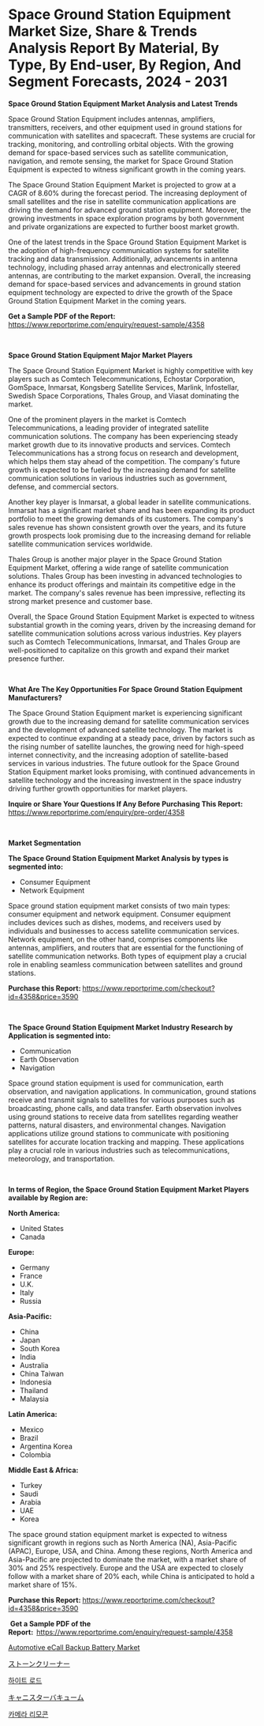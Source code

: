 <p><h1>Space Ground Station Equipment Market Size, Share & Trends Analysis Report By Material, By Type, By End-user, By Region, And Segment Forecasts, 2024 - 2031</h1></p><p><strong>Space Ground Station Equipment Market Analysis and Latest Trends</strong></p>
<p><p>Space Ground Station Equipment includes antennas, amplifiers, transmitters, receivers, and other equipment used in ground stations for communication with satellites and spacecraft. These systems are crucial for tracking, monitoring, and controlling orbital objects. With the growing demand for space-based services such as satellite communication, navigation, and remote sensing, the market for Space Ground Station Equipment is expected to witness significant growth in the coming years.</p><p>The Space Ground Station Equipment Market is projected to grow at a CAGR of 8.60% during the forecast period. The increasing deployment of small satellites and the rise in satellite communication applications are driving the demand for advanced ground station equipment. Moreover, the growing investments in space exploration programs by both government and private organizations are expected to further boost market growth.</p><p>One of the latest trends in the Space Ground Station Equipment Market is the adoption of high-frequency communication systems for satellite tracking and data transmission. Additionally, advancements in antenna technology, including phased array antennas and electronically steered antennas, are contributing to the market expansion. Overall, the increasing demand for space-based services and advancements in ground station equipment technology are expected to drive the growth of the Space Ground Station Equipment Market in the coming years.</p></p>
<p><strong>Get a Sample PDF of the Report:&nbsp;</strong> <a href="https://www.reportprime.com/enquiry/request-sample/4358">https://www.reportprime.com/enquiry/request-sample/4358</a></p>
<p>&nbsp;</p>
<p><strong>Space Ground Station Equipment Major Market Players</strong></p>
<p><p>The Space Ground Station Equipment Market is highly competitive with key players such as Comtech Telecommunications, Echostar Corporation, GomSpace, Inmarsat, Kongsberg Satellite Services, Marlink, Infostellar, Swedish Space Corporations, Thales Group, and Viasat dominating the market.</p><p>One of the prominent players in the market is Comtech Telecommunications, a leading provider of integrated satellite communication solutions. The company has been experiencing steady market growth due to its innovative products and services. Comtech Telecommunications has a strong focus on research and development, which helps them stay ahead of the competition. The company's future growth is expected to be fueled by the increasing demand for satellite communication solutions in various industries such as government, defense, and commercial sectors.</p><p>Another key player is Inmarsat, a global leader in satellite communications. Inmarsat has a significant market share and has been expanding its product portfolio to meet the growing demands of its customers. The company's sales revenue has shown consistent growth over the years, and its future growth prospects look promising due to the increasing demand for reliable satellite communication services worldwide.</p><p>Thales Group is another major player in the Space Ground Station Equipment Market, offering a wide range of satellite communication solutions. Thales Group has been investing in advanced technologies to enhance its product offerings and maintain its competitive edge in the market. The company's sales revenue has been impressive, reflecting its strong market presence and customer base.</p><p>Overall, the Space Ground Station Equipment Market is expected to witness substantial growth in the coming years, driven by the increasing demand for satellite communication solutions across various industries. Key players such as Comtech Telecommunications, Inmarsat, and Thales Group are well-positioned to capitalize on this growth and expand their market presence further.</p></p>
<p>&nbsp;</p>
<p><strong>What Are The Key Opportunities For Space Ground Station Equipment Manufacturers?</strong></p>
<p><p>The Space Ground Station Equipment market is experiencing significant growth due to the increasing demand for satellite communication services and the development of advanced satellite technology. The market is expected to continue expanding at a steady pace, driven by factors such as the rising number of satellite launches, the growing need for high-speed internet connectivity, and the increasing adoption of satellite-based services in various industries. The future outlook for the Space Ground Station Equipment market looks promising, with continued advancements in satellite technology and the increasing investment in the space industry driving further growth opportunities for market players.</p></p>
<p><strong>Inquire or Share Your Questions If Any Before Purchasing This Report:</strong> <a href="https://www.reportprime.com/enquiry/pre-order/4358">https://www.reportprime.com/enquiry/pre-order/4358</a></p>
<p>&nbsp;</p>
<p><strong>Market Segmentation</strong></p>
<p><strong>The Space Ground Station Equipment Market Analysis by types is segmented into:</strong></p>
<p><ul><li>Consumer Equipment</li><li>Network Equipment</li></ul></p>
<p><p>Space ground station equipment market consists of two main types: consumer equipment and network equipment. Consumer equipment includes devices such as dishes, modems, and receivers used by individuals and businesses to access satellite communication services. Network equipment, on the other hand, comprises components like antennas, amplifiers, and routers that are essential for the functioning of satellite communication networks. Both types of equipment play a crucial role in enabling seamless communication between satellites and ground stations.</p></p>
<p><strong>Purchase this Report:&nbsp;</strong><a href="https://www.reportprime.com/checkout?id=4358&price=3590">https://www.reportprime.com/checkout?id=4358&price=3590</a></p>
<p>&nbsp;</p>
<p><strong>The Space Ground Station Equipment Market Industry Research by Application is segmented into:</strong></p>
<p><ul><li>Communication</li><li>Earth Observation</li><li>Navigation</li></ul></p>
<p><p>Space ground station equipment is used for communication, earth observation, and navigation applications. In communication, ground stations receive and transmit signals to satellites for various purposes such as broadcasting, phone calls, and data transfer. Earth observation involves using ground stations to receive data from satellites regarding weather patterns, natural disasters, and environmental changes. Navigation applications utilize ground stations to communicate with positioning satellites for accurate location tracking and mapping. These applications play a crucial role in various industries such as telecommunications, meteorology, and transportation.</p></p>
<p>&nbsp;</p>
<p><strong>In terms of Region, the Space Ground Station Equipment Market Players available by Region are:</strong></p>
<p>
    <p> <strong> North America: </strong>
        <ul>
            <li>United States</li>
            <li>Canada</li>
        </ul>
        </p> 
    <p> <strong> Europe: </strong>
        <ul>
            <li>Germany</li>
            <li>France</li>
            <li>U.K.</li>
            <li>Italy</li>
            <li>Russia</li>
        </ul>
        </p> 
    <p> <strong> Asia-Pacific: </strong>
        <ul>
            <li>China</li>
            <li>Japan</li>
            <li>South Korea</li>
            <li>India</li>
            <li>Australia</li>
            <li>China Taiwan</li>
            <li>Indonesia</li>
            <li>Thailand</li>
            <li>Malaysia</li>
        </ul>
        </p> 
    <p> <strong> Latin America: </strong>
        <ul>
            <li>Mexico</li>
            <li>Brazil</li>
            <li>Argentina Korea</li>
            <li>Colombia</li>
        </ul>
        </p> 
    <p> <strong> Middle East & Africa: </strong>
        <ul>
            <li>Turkey</li>
            <li>Saudi</li>
            <li>Arabia</li>
            <li>UAE</li>
            <li>Korea</li>
        </ul>
    </p>
    </p>
<p><p>The space ground station equipment market is expected to witness significant growth in regions such as North America (NA), Asia-Pacific (APAC), Europe, USA, and China. Among these regions, North America and Asia-Pacific are projected to dominate the market, with a market share of 30% and 25% respectively. Europe and the USA are expected to closely follow with a market share of 20% each, while China is anticipated to hold a market share of 15%.</p></p>
<p><strong>Purchase this Report: </strong><a href="https://www.reportprime.com/checkout?id=4358&price=3590">https://www.reportprime.com/checkout?id=4358&price=3590</a></p>
<p>&nbsp;<strong>Get a Sample PDF of the Report:&nbsp;&nbsp;</strong><a href="https://www.reportprime.com/enquiry/request-sample/4358">https://www.reportprime.com/enquiry/request-sample/4358</a></p>
<p><strong></strong></p>
<p><p><a href="https://issuu.com/reportprime-2/docs/automotive-ecall-backup-battery-market-size-2030.p">Automotive eCall Backup Battery Market</a></p><p><a href="https://github.com/jkjreqjscoxx7/Market-Research-Report-List-1/blob/main/251752115140.md">ストーンクリーナー</a></p><p><a href="https://github.com/BrettWeberrt8767765/Market-Research-Report-List-1/blob/main/262239814038.md">하이트 로드</a></p><p><a href="https://github.com/hilmi-2a/Market-Research-Report-List-1/blob/main/868074215141.md">キャニスターバキューム</a></p><p><a href="https://medium.com/@kellyclarkson42/%EC%B9%B4%EB%A9%94%EB%9D%BC-%EC%9B%90%EA%B2%A9-%EC%A0%9C%EC%96%B4-%EC%8B%9C%EC%9E%A5-%EC%A7%80%ED%91%9C-%ED%95%B4%EB%8F%85-%EC%8B%9C%EC%9E%A5-%EC%A0%90%EC%9C%A0%EC%9C%A8-%ED%8A%B8%EB%A0%8C%EB%93%9C-%EB%B0%8F-%EC%84%B1%EC%9E%A5-%ED%8C%A8%ED%84%B4-ffa9ae9fb18a">카메라 리모콘</a></p></p>
